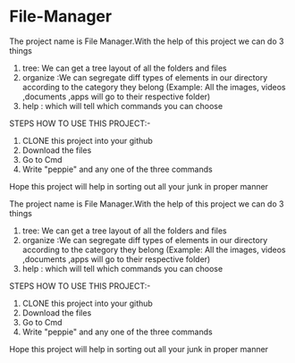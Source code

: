# File-Manager

The project name is File Manager.With the help of this project we can do 3 things
1. tree: We can get a tree layout of all the folders and files
2. organize :We can segregate diff types of elements in our directory according to the category they belong
    (Example: All the images, videos ,documents ,apps will go to their respective folder)
3. help : which will tell which commands you can choose

STEPS HOW TO USE THIS PROJECT:-

1. CLONE this project into your github
2. Download the files 
3. Go to Cmd 
4. Write "peppie" and any one of the three commands

Hope this project will help in sorting out all your junk in proper manner


The project name is File Manager.With the help of this project we can do 3 things
1. tree: We can get a tree layout of all the folders and files
2. organize :We can segregate diff types of elements in our directory according to the category they belong
    (Example: All the images, videos ,documents ,apps will go to their respective folder)
3. help : which will tell which commands you can choose

STEPS HOW TO USE THIS PROJECT:-

1. CLONE this project into your github
2. Download the files 
3. Go to Cmd 
4. Write "peppie" and any one of the three commands

Hope this project will help in sorting out all your junk in proper manner
